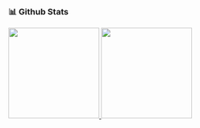 <!-- ### Hi there 👋


**rifkymaulana/rifkymaulana** is a ✨ _special_ ✨ repository because its `README.md` (this file) appears on your GitHub profile.

Here are some ideas to get you started:

- 🔭 I’m currently working on PT Mitra Integrasi Informatika
- 🌱 I’m currently learning C#
- 👯 I’m looking to collaborate on ...
- 🤔 I’m looking for help with ...
- 💬 Ask me about ...
- 📫 How to reach me: ...
- 😄 Pronouns: ...
- ⚡ Fun fact: ...
-->

### 📊 Github Stats

<p align="left">
<a href="https://github.com/Febrianto752">
  <img height="180em" src="https://github-readme-stats-eight-theta.vercel.app/api?username=febrianto752&show_icons=true&theme=algolia&include_all_commits=true&count_private=true"/>
  <img height="180em" src="https://github-readme-stats-eight-theta.vercel.app/api/top-langs/?username=febrianto752&layout=compact&langs_count=8&theme=algolia"/>
</a>
</p>
